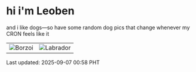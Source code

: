 # hi i'm Leoben

and i like dogs—so have some random dog pics that change whenever my CRON feels like it

|  |  |
|--------|----------|
| ![Borzoi](https://random-dog-vercel.vercel.app/api/random-borzoi?v=1757177933) | ![Labrador](https://random-dog-vercel.vercel.app/api/random-labrador?v=1757177933) |

Last updated: 2025-09-07 00:58 PHT
